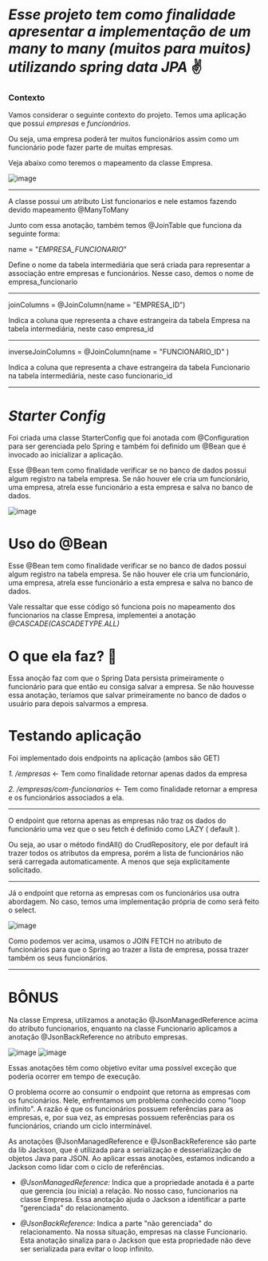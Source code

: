 # *Esse projeto tem como finalidade apresentar a implementação de um many to many (muitos para muitos) utilizando spring data JPA* ✌️

### Contexto

Vamos considerar o seguinte contexto do projeto. Temos uma aplicação que possui *empresas* e *funcionários*. 

Ou seja, uma empresa poderá ter muitos funcionários assim como um funcionário pode fazer parte de muitas empresas.

Veja abaixo como teremos o mapeamento da classe Empresa.

![image](https://github.com/matheuspieropan/spring-data-many-to-many/assets/56203846/2d897335-b7de-4055-8d26-570d24633c8c)


------------

A classe  possui um atributo List<Funcionario> funcionarios e nele estamos fazendo devido mapeamento @ManyToMany

Junto com essa anotação, também temos @JoinTable que funciona da seguinte forma:

name = "*EMPRESA_FUNCIONARIO*" 

Define o nome da tabela intermediária que será criada para representar a associação entre empresas e funcionários. Nesse caso, demos o nome de empresa_funcionario

------------

joinColumns = @JoinColumn(name = "EMPRESA_ID")

Indica a coluna que representa a chave estrangeira da tabela Empresa na tabela intermediária, neste caso empresa_id

------------

inverseJoinColumns = @JoinColumn(name = "FUNCIONARIO_ID" )

Indica a coluna que representa a chave estrangeira da tabela Funcionario na tabela intermediária, neste caso funcionario_id

------------

# *Starter Config*

Foi criada uma classe StarterConfig que foi anotada com @Configuration para ser gerenciada pelo Spring e também foi definido um @Bean que é invocado ao inicializar a aplicação.

Esse @Bean tem como finalidade verificar se no banco de dados possui algum registro na tabela empresa. Se não houver ele cria um funcionário, uma empresa, atrela esse funcionário a esta empresa e salva no banco de dados.

![image](https://github.com/matheuspieropan/spring-data-many-to-many/assets/56203846/be04fb1d-a84e-4b0a-a1e7-5c22b36d7f20)

# Uso do @Bean

Esse @Bean tem como finalidade verificar se no banco de dados possui algum registro na tabela empresa. Se não houver ele cria um funcionário, uma empresa, atrela esse funcionário a esta empresa e salva no banco de dados.

Vale ressaltar que esse código só funciona pois no mapeamento dos funcionarios na classe Empresa, implementei a anotação *@CASCADE(CASCADETYPE.ALL)*

# O que ela faz? 🔖

Essa anoção faz com que o Spring Data persista primeiramente o funcionário para que então eu consiga salvar a empresa.  Se não houvesse essa anotação, teríamos que salvar primeiramente no banco de dados o usuário para depois salvarmos a empresa.

# Testando aplicação 

Foi implementado dois endpoints na aplicação (ambos são GET)

*1. /empresas* <- Tem como finalidade retornar apenas dados da empresa

*2. /empresas/com-funcionarios* <- Tem como finalidade retornar a empresa e os funcionários associados a ela.

------------
O endpoint que retorna apenas as empresas não traz os dados do funcionário uma vez que o seu fetch é definido como LAZY ( default ). 

Ou seja, ao usar o método findAll() do CrudRepository, ele por default irá trazer todos os atributos da empresa, porém a lista de  funcionários não será carregada automaticamente. A menos que seja explicitamente solicitado.

------------

Já o endpoint que retorna as empresas com os funcionários usa outra abordagem. No caso, temos uma implementação própria de como será feito o select.

![image](https://github.com/matheuspieropan/spring-data-many-to-many/assets/56203846/46241432-7e15-4e7d-ac6f-1d509551d4ce)

Como podemos ver acima, usamos o JOIN FETCH no atributo de funcionários para que o Spring ao trazer a lista de empresa, possa trazer também os seus funcionários.

------------

# BÔNUS

Na classe Empresa, utilizamos a anotação @JsonManagedReference acima do atributo funcionarios, enquanto na classe Funcionario aplicamos a anotação @JsonBackReference no atributo empresas.

![image](https://github.com/matheuspieropan/spring-data-many-to-many/assets/56203846/3001ccae-fef8-449e-b9b6-d9f1471d5c3c)
![image](https://github.com/matheuspieropan/spring-data-many-to-many/assets/56203846/e415e9c1-f2ba-43a8-8d90-a79e9e0ad632)

Essas anotações têm como objetivo evitar uma possível exceção que poderia ocorrer em tempo de execução. 

O problema ocorre ao consumir o endpoint que retorna as empresas com os funcionários. Nele, enfrentamos um problema conhecido como "loop infinito". A razão é que os funcionários possuem referências para as empresas, e, por sua vez, as empresas possuem referências para os funcionários, criando um ciclo interminável.

As anotações @JsonManagedReference e @JsonBackReference são parte da lib Jackson, que é utilizada para a serialização e desserialização de objetos Java para JSON. Ao aplicar essas anotações, estamos indicando a Jackson como lidar com o ciclo de referências.

-  *@JsonManagedReference:* Indica que a propriedade anotada é a parte que gerencia (ou inicia) a relação. No nosso caso, funcionarios na classe Empresa. Essa anotação ajuda o Jackson a identificar a parte "gerenciada" do relacionamento.

- *@JsonBackReference:* Indica a parte "não gerenciada" do relacionamento. Na nossa situação, empresas na classe Funcionario. Esta anotação sinaliza para o Jackson que esta propriedade não deve ser serializada para evitar o loop infinito.

